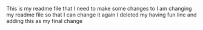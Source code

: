 This is my readme file that I need to make some changes to 
I am changing my readme file so that I can change it again
I deleted my having fun line and adding this as my final change
